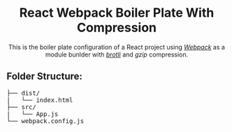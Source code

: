 <h1 align="center">
  React Webpack Boiler Plate With Compression
</h1>

<p align="center">
  This is the boiler plate configuration of a React project using <a href="https://webpack.js.org/" target="_blank"><em>Webpack</em></a> as a module bunlder with <a href="https://github.com/google/brotli" target="_blank"><em>brotli</em></a> and <em>gzip</em> compression. 
</p>

## Folder Structure:

<pre>
├── dist/
|   └── index.html
├── src/
|   └── App.js
└── webpack.config.js

</pre>
